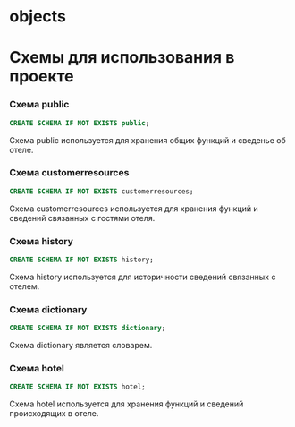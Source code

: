 # objects



# Схемы для использования в проекте
### Схема public
```sql
CREATE SCHEMA IF NOT EXISTS public;
```
Схема public используется для хранения общих функций и сведенье об отеле.

### Схема customerresources
```sql
CREATE SCHEMA IF NOT EXISTS customerresources;
```
Схема customerresources используется для хранения функций и сведений связанных с гостями отеля.

### Схема history
```sql
CREATE SCHEMA IF NOT EXISTS history;
```
Схема history используется для историчности сведений связанных с отелем.

### Схема dictionary
```sql
CREATE SCHEMA IF NOT EXISTS dictionary;
```
Схема dictionary является словарем.

### Схема hotel
```sql
CREATE SCHEMA IF NOT EXISTS hotel;
```
Схема hotel используется для хранения функций и сведений происходящих в отеле.
